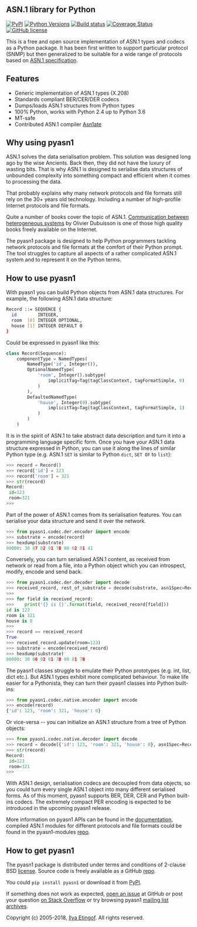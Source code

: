 
ASN.1 library for Python
------------------------
[![PyPI](https://img.shields.io/pypi/v/pyasn1.svg?maxAge=2592000)](https://pypi.python.org/pypi/pyasn1)
[![Python Versions](https://img.shields.io/pypi/pyversions/pyasn1.svg)](https://pypi.python.org/pypi/pyasn1/)
[![Build status](https://travis-ci.org/etingof/pyasn1.svg?branch=master)](https://secure.travis-ci.org/etingof/pyasn1)
[![Coverage Status](https://img.shields.io/codecov/c/github/etingof/pyasn1.svg)](https://codecov.io/github/etingof/pyasn1)
[![GitHub license](https://img.shields.io/badge/license-BSD-blue.svg)](https://raw.githubusercontent.com/etingof/pyasn1/master/LICENSE.txt)

This is a free and open source implementation of ASN.1 types and codecs
as a Python package. It has been first written to support particular
protocol (SNMP) but then generalized to be suitable for a wide range
of protocols based on
[ASN.1 specification](https://www.itu.int/rec/dologin_pub.asp?lang=e&id=T-REC-X.208-198811-W!!PDF-E&type=items).

Features
--------

* Generic implementation of ASN.1 types (X.208)
* Standards compliant BER/CER/DER codecs
* Dumps/loads ASN.1 structures from Python types
* 100% Python, works with Python 2.4 up to Python 3.6
* MT-safe
* Contributed ASN.1 compiler [Asn1ate](https://github.com/kimgr/asn1ate)

Why using pyasn1
----------------

ASN.1 solves the data serialisation problem. This solution was
designed long ago by the wise Ancients. Back then, they did not
have the luxury of wasting bits. That is why ASN.1 is designed
to serialise data structures of unbounded complexity into
something compact and efficient when it comes to processing
the data.

That probably explains why many network protocols and file formats
still rely on the 30+ years old technology. Including a number of
high-profile Internet protocols and file formats.

Quite a number of books cover the topic of ASN.1. 
[Communication between heterogeneous systems](http://www.oss.com/asn1/dubuisson.html)
by Olivier Dubuisson is one of those high quality books freely 
available on the Internet.

The pyasn1 package is designed to help Python programmers tackling
network protocols and file formats at the comfort of their Python
prompt. The tool struggles to capture all aspects of a rather
complicated ASN.1 system and to represent it on the Python terms.

How to use pyasn1
-----------------

With pyasn1 you can build Python objects from ASN.1 data structures.
For example, the following ASN.1 data structure:

```bash
Record ::= SEQUENCE {
  id        INTEGER,
  room  [0] INTEGER OPTIONAL,
  house [1] INTEGER DEFAULT 0
}
```

Could be expressed in pyasn1 like this:

```python
class Record(Sequence):
    componentType = NamedTypes(
        NamedType('id', Integer()),
        OptionalNamedType(
            'room', Integer().subtype(
                implicitTag=Tag(tagClassContext, tagFormatSimple, 0)
            )
        ),
        DefaultedNamedType(
            'house', Integer(0).subtype(
                implicitTag=Tag(tagClassContext, tagFormatSimple, 1)
            )
        )
    )
```

It is in the spirit of ASN.1 to take abstract data description 
and turn it into a programming language specific form.
Once you have your ASN.1 data structure expressed in Python, you
can use it along the lines of similar Python type (e.g. ASN.1
`SET` is similar to Python `dict`, `SET OF` to `list`):

```python
>>> record = Record()
>>> record['id'] = 123
>>> record['room'] = 321
>>> str(record)
Record:
 id=123
 room=321
>>>
```

Part of the power of ASN.1 comes from its serialisation features. You
can serialise your data structure and send it over the network.

```python
>>> from pyasn1.codec.der.encoder import encode
>>> substrate = encode(record)
>>> hexdump(substrate)
00000: 30 07 02 01 7B 80 02 01 41
```

Conversely, you can turn serialised ASN.1 content, as received from
network or read from a file, into a Python object which you can
introspect, modify, encode and send back.

```python
>>> from pyasn1.codec.der.decoder import decode
>>> received_record, rest_of_substrate = decode(substrate, asn1Spec=Record())
>>>
>>> for field in received_record:
>>>    print('{} is {}'.format(field, received_record[field]))
id is 123
room is 321
house is 0
>>>
>>> record == received_record
True
>>> received_record.update(room=123)
>>> substrate = encode(received_record)
>>> hexdump(substrate)
00000: 30 06 02 01 7B 80 01 7B
```

The pyasn1 classes struggle to emulate their Python prototypes (e.g. int,
list, dict etc.). But ASN.1 types exhibit more complicated behaviour.
To make life easier for a Pythonista, they can turn their pyasn1
classes into Python built-ins:

```python
>>> from pyasn1.codec.native.encoder import encode
>>> encode(record)
{'id': 123, 'room': 321, 'house': 0}
```

Or vice-versa -- you can initialize an ASN.1 structure from a tree of
Python objects:

```python
>>> from pyasn1.codec.native.decoder import decode
>>> record = decode({'id': 123, 'room': 321, 'house': 0}, asn1Spec=Record())
>>> str(record)
Record:
 id=123
 room=321
>>>
```

With ASN.1 design, serialisation codecs are decoupled from data objects,
so you could turn every single ASN.1 object into many different 
serialised forms. As of this moment, pyasn1 supports BER, DER, CER and
Python built-ins codecs. The extremely compact PER encoding is expected
to be introduced in the upcoming pyasn1 release.

More information on pyasn1 APIs can be found in the
[documentation](http://snmplabs.com/pyasn1/),
compiled ASN.1 modules for different protocols and file formats
could be found in the pyasn1-modules 
[repo](https://github.com/etingof/pyasn1-modules).

How to get pyasn1
-----------------

The pyasn1 package is distributed under terms and conditions of 2-clause
BSD [license](http://snmplabs.com/pyasn1/license.html). Source code is freely
available as a GitHub [repo](https://github.com/etingof/pyasn1).

You could `pip install pyasn1` or download it from [PyPI](https://pypi.python.org/pypi/pyasn1).

If something does not work as expected, 
[open an issue](https://github.com/etingof/pyasn1/issues) at GitHub or
post your question [on Stack Overflow](https://stackoverflow.com/questions/ask)
or try browsing pyasn1 
[mailing list archives](https://sourceforge.net/p/pyasn1/mailman/pyasn1-users/).

Copyright (c) 2005-2018, [Ilya Etingof](mailto:etingof@gmail.com).
All rights reserved.
